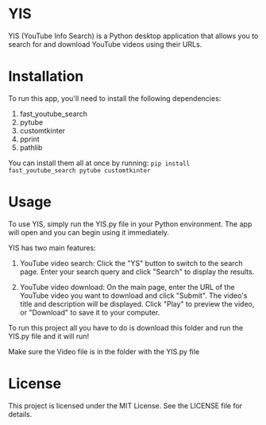 # YIS 

YIS (YouTube Info Search) is a Python desktop application that allows you to search for and download YouTube videos using their URLs.

# Installation

To run this app, you'll need to install the following dependencies:

1. fast_youtube_search
2. pytube
3. customtkinter
4. pprint
5. pathlib

You can install them all at once by running: 
`pip install fast_youtube_search pytube customtkinter`

# Usage

To use YIS, simply run the YIS.py file in your Python environment. The app will open and you can begin using it immediately.

YIS has two main features:

1. YouTube video search: Click the "YS" button to switch to the search page. Enter your search query and click "Search" to display the results.

2. YouTube video download: On the main page, enter the URL of the YouTube video you want to download and click "Submit". The video's title and description will be displayed. Click "Play" to preview the video, or "Download" to save it to your computer.

To run this project all you have to do is download this folder and run the YIS.py file and it will run!

Make sure the Video file is in the folder with the YIS.py file

# License

This project is licensed under the MIT License. See the LICENSE file for details.
